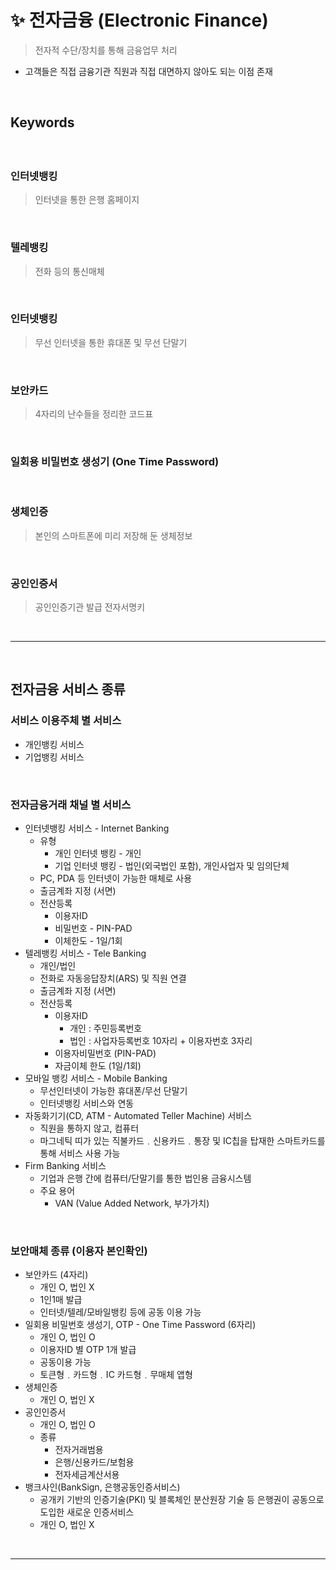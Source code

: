 # ✨ 전자금융 (Electronic Finance)
> 전자적 수단/장치를 통해 금융업무 처리
* 고객들은 직접 금융기관 직원과 직접 대면하지 않아도 되는 이점 존재

<br>

## Keywords
#### 

<br>

### 인터넷뱅킹
> 인터넷을 통한 은행 홈페이지

<br>

### 텔레뱅킹
> 전화 등의 통신매체

<br>

### 인터넷뱅킹
> 무선 인터넷을 통한 휴대폰 및 무선 단말기

<br>

### 보안카드
> 4자리의 난수들을 정리한 코드표

<br>

### 일회용 비밀번호 생성기 (One Time Password)

<br>

### 생체인증
> 본인의 스마트폰에 미리 저장해 둔 생체정보

<br>

### 공인인증서
> 공인인증기관 발급 전자서명키

<br>
<hr>
<br>

## 전자금융 서비스 종류
#### 

### 서비스 이용주체 별 서비스
* 개인뱅킹 서비스
* 기업뱅킹 서비스

<br>

### 전자금융거래 채널 별 서비스
* 인터넷뱅킹 서비스 - Internet Banking
  * 유형
    * 개인 인터넷 뱅킹 - 개인
    * 기업 인터넷 뱅킹 - 법인(외국법인 포함), 개인사업자 및 임의단체
  * PC, PDA 등 인터넷이 가능한 매체로 사용
  * 출금계좌 지정 (서면)
  * 전산등록
    * 이용자ID
    * 비밀번호 - PIN-PAD
    * 이체한도 - 1일/1회
* 텔레뱅킹 서비스 - Tele Banking
  * 개인/법인
  * 전화로 자동응답장치(ARS) 및 직원 연결
  * 출금계좌 지정 (서면)
  * 전산등록
    * 이용자ID
      * 개인 : 주민등록번호
      * 법인 : 사업자등록번호 10자리 + 이용자번호 3자리
    * 이용자비밀번호 (PIN-PAD)
    * 자금이체 한도 (1일/1회)
* 모바일 뱅킹 서비스 - Mobile Banking
  * 무선인터넷이 가능한 휴대폰/무선 단말기
  * 인터넷뱅킹 서비스와 연동
* 자동화기기(CD, ATM - Automated Teller Machine) 서비스 
  * 직원을 통하지 않고, 컴퓨터
  * 마그네틱 띠가 있는 직불카드﹒신용카드﹒통장 및 IC칩을 탑재한 스마트카드를 통해 서비스 사용 가능
* Firm Banking 서비스
  * 기업과 은행 간에 컴퓨터/단말기를 통한 법인용 금융시스템
  * 주요 용어
    * VAN (Value Added Network, 부가가치)

<br>

### 보안매체 종류 (이용자 본인확인)
* 보안카드 (4자리)
  * 개인 O, 법인 X
  * 1인1매 발급
  * 인터넷/텔레/모바일뱅킹 등에 공동 이용 가능
* 일회용 비밀번호 생성기, OTP - One Time Password (6자리)
  * 개인 O, 법인 O
  * 이용자ID 별 OTP 1개 발급
  * 공동이용 가능
  * 토큰형﹒카드형﹒IC 카드형﹒무매체 앱형
* 생체인증
  * 개인 O, 법인 X
* 공인인증서
  * 개인 O, 법인 O
  * 종류
    * 전자거래범용
    * 은행/신용카드/보험용
    * 전자세금계산서용
* 뱅크사인(BankSign, 은행공동인증서비스)
  * 공개키 기반의 인증기술(PKI) 및 블록체인 분산원장 기술 등 은행권이 공동으로 도입한 새로운 인증서비스
  * 개인 O, 법인 X

<br>
<hr>
<br>

